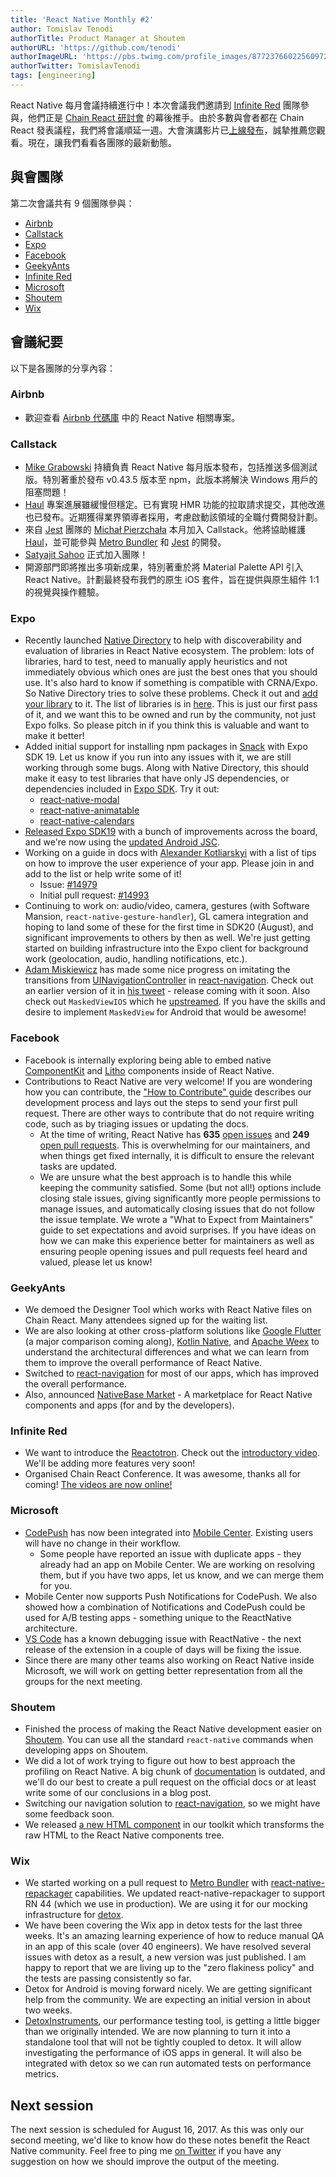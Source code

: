 ```yaml
---
title: 'React Native Monthly #2'
author: Tomislav Tenodi
authorTitle: Product Manager at Shoutem
authorURL: 'https://github.com/tenodi'
authorImageURL: 'https://pbs.twimg.com/profile_images/877237660225609729/bKFDwfAq.jpg'
authorTwitter: TomislavTenodi
tags: [engineering]
---
```


React Native 每月會議持續進行中！本次會議我們邀請到 [Infinite Red](https://infinite.red/) 團隊參與，他們正是 [Chain React 研討會](https://infinite.red/ChainReactConf) 的幕後推手。由於多數與會者都在 Chain React 發表議程，我們將會議順延一週。大會演講影片已[上線發布](https://www.youtube.com/playlist?list=PLFHvL21g9bk3RxJ1Ut5nR_uTZFVOxu522)，誠摯推薦您觀看。現在，讓我們看看各團隊的最新動態。

## 與會團隊

第二次會議共有 9 個團隊參與：

- [Airbnb](https://github.com/airbnb)
- [Callstack](https://github.com/callstack-io)
- [Expo](https://github.com/expo)
- [Facebook](https://github.com/facebook)
- [GeekyAnts](https://github.com/GeekyAnts)
- [Infinite Red](https://github.com/infinitered)
- [Microsoft](https://github.com/microsoft)
- [Shoutem](https://github.com/shoutem)
- [Wix](https://github.com/wix)

## 會議紀要

以下是各團隊的分享內容：

### Airbnb

- 歡迎查看 [Airbnb 代碼庫](https://github.com/airbnb) 中的 React Native 相關專案。

### Callstack

- [Mike Grabowski](https://github.com/grabbou) 持續負責 React Native 每月版本發布，包括推送多個測試版。特別著重於發布 v0.43.5 版本至 npm，此版本將解決 Windows 用戶的阻塞問題！
- [Haul](https://github.com/callstack-io/haul) 專案進展雖緩慢但穩定。已有實現 HMR 功能的拉取請求提交，其他改進也已發布。近期獲得業界領導者採用，考慮啟動該領域的全職付費開發計劃。
- 來自 [Jest](https://github.com/facebook/jest) 團隊的 [Michał Pierzchała](https://twitter.com/thymikee) 本月加入 Callstack。他將協助維護 [Haul](https://github.com/callstack-io/haul)，並可能參與 [Metro Bundler](https://github.com/facebook/metro) 和 [Jest](https://github.com/facebook/jest) 的開發。
- [Satyajit Sahoo](https://twitter.com/satya164) 正式加入團隊！
- 開源部門即將推出多項新成果，特別著重於將 Material Palette API 引入 React Native。計劃最終發布我們的原生 iOS 套件，旨在提供與原生組件 1:1 的視覺與操作體驗。

### Expo

- Recently launched [Native Directory](https://native.directory) to help with discoverability and evaluation of libraries in React Native ecosystem. The problem: lots of libraries, hard to test, need to manually apply heuristics and not immediately obvious which ones are just the best ones that you should use. It's also hard to know if something is compatible with CRNA/Expo. So Native Directory tries to solve these problems. Check it out and [add your library](https://github.com/react-community/native-directory) to it. The list of libraries is in [here](https://github.com/react-community/native-directory/blob/master/react-native-libraries.json). This is just our first pass of it, and we want this to be owned and run by the community, not just Expo folks. So please pitch in if you think this is valuable and want to make it better!
- Added initial support for installing npm packages in [Snack](https://snack.expo.io/) with Expo SDK 19. Let us know if you run into any issues with it, we are still working through some bugs. Along with Native Directory, this should make it easy to test libraries that have only JS dependencies, or dependencies included in [Expo SDK](https://github.com/expo/expo-sdk). Try it out:
  - [react-native-modal](https://snack.expo.io/ByBCD_2r-)
  - [react-native-animatable](https://snack.expo.io/SJfJguhrW)
  - [react-native-calendars](https://snack.expo.io/HkoXUdhr-)
- [Released Expo SDK19](https://blog.expo.io/expo-sdk-v19-0-0-is-now-available-821a62b58d3d) with a bunch of improvements across the board, and we're now using the [updated Android JSC](https://github.com/SoftwareMansion/jsc-android-buildscripts).
- Working on a guide in docs with [Alexander Kotliarskyi](https://github.com/frantic) with a list of tips on how to improve the user experience of your app. Please join in and add to the list or help write some of it!
  - Issue: [#14979](https://github.com/facebook/react-native/issues/14979)
  - Initial pull request: [#14993](https://github.com/facebook/react-native/pull/14993)
- Continuing to work on: audio/video, camera, gestures (with Software Mansion, `react-native-gesture-handler`), GL camera integration and hoping to land some of these for the first time in SDK20 (August), and significant improvements to others by then as well. We're just getting started on building infrastructure into the Expo client for background work (geolocation, audio, handling notifications, etc.).
- [Adam Miskiewicz](https://twitter.com/skevy) has made some nice progress on imitating the transitions from [UINavigationController](https://developer.apple.com/documentation/uikit/uinavigationcontroller) in [react-navigation](https://github.com/react-community/react-navigation). Check out an earlier version of it in [his tweet](https://twitter.com/skevy/status/884932473070735361) - release coming with it soon. Also check out `MaskedViewIOS` which he [upstreamed](https://github.com/facebook/react-native/commit/8ea6cea39a3db6171dd74838a6eea4631cf42bba). If you have the skills and desire to implement `MaskedView` for Android that would be awesome!

### Facebook

- Facebook is internally exploring being able to embed native [ComponentKit](https://componentkit.org/) and [Litho](https://fblitho.com/) components inside of React Native.
- Contributions to React Native are very welcome! If you are wondering how you can contribute, the ["How to Contribute" guide](https://github.com/facebook/react-native-website/blob/master/CONTRIBUTING.md) describes our development process and lays out the steps to send your first pull request. There are other ways to contribute that do not require writing code, such as by triaging issues or updating the docs.
  - At the time of writing, React Native has **635** [open issues](https://github.com/facebook/react-native/issues) and **249** [open pull requests](https://github.com/facebook/react-native/pulls). This is overwhelming for our maintainers, and when things get fixed internally, it is difficult to ensure the relevant tasks are updated.
  - We are unsure what the best approach is to handle this while keeping the community satisfied. Some (but not all!) options include closing stale issues, giving significantly more people permissions to manage issues, and automatically closing issues that do not follow the issue template. We wrote a "What to Expect from Maintainers" guide to set expectations and avoid surprises. If you have ideas on how we can make this experience better for maintainers as well as ensuring people opening issues and pull requests feel heard and valued, please let us know!

### GeekyAnts

- We demoed the Designer Tool which works with React Native files on Chain React. Many attendees signed up for the waiting list.
- We are also looking at other cross-platform solutions like [Google Flutter](https://flutter.io/) (a major comparison coming along), [Kotlin Native](https://github.com/JetBrains/kotlin-native), and [Apache Weex](https://weex.incubator.apache.org/) to understand the architectural differences and what we can learn from them to improve the overall performance of React Native.
- Switched to [react-navigation](https://github.com/react-community/react-navigation) for most of our apps, which has improved the overall performance.
- Also, announced [NativeBase Market](https://market.nativebase.io/) - A marketplace for React Native components and apps (for and by the developers).

### Infinite Red

- We want to introduce the [Reactotron](https://github.com/infinitered/reactotron). Check out the [introductory video](https://www.youtube.com/watch?v=tPBRfxswDjA). We'll be adding more features very soon!
- Organised Chain React Conference. It was awesome, thanks all for coming! [The videos are now online!](https://www.youtube.com/playlist?list=PLFHvL21g9bk3RxJ1Ut5nR_uTZFVOxu522)

### Microsoft

- [CodePush](https://github.com/Microsoft/code-push) has now been integrated into [Mobile Center](https://mobile.azure.com/). Existing users will have no change in their workflow.
  - Some people have reported an issue with duplicate apps - they already had an app on Mobile Center. We are working on resolving them, but if you have two apps, let us know, and we can merge them for you.
- Mobile Center now supports Push Notifications for CodePush. We also showed how a combination of Notifications and CodePush could be used for A/B testing apps - something unique to the ReactNative architecture.
- [VS Code](https://github.com/Microsoft/vscode) has a known debugging issue with ReactNative - the next release of the extension in a couple of days will be fixing the issue.
- Since there are many other teams also working on React Native inside Microsoft, we will work on getting better representation from all the groups for the next meeting.

### Shoutem

- Finished the process of making the React Native development easier on [Shoutem](https://shoutem.github.io/). You can use all the standard `react-native` commands when developing apps on Shoutem.
- We did a lot of work trying to figure out how to best approach the profiling on React Native. A big chunk of [documentation](/docs/performance) is outdated, and we'll do our best to create a pull request on the official docs or at least write some of our conclusions in a blog post.
- Switching our navigation solution to [react-navigation](https://github.com/react-community/react-navigation), so we might have some feedback soon.
- We released [a new HTML component](https://github.com/shoutem/ui/tree/develop/html) in our toolkit which transforms the raw HTML to the React Native components tree.

### Wix

- We started working on a pull request to [Metro Bundler](https://github.com/facebook/metro) with [react-native-repackager](https://github.com/wix/react-native-repackager) capabilities. We updated react-native-repackager to support RN 44 (which we use in production). We are using it for our mocking infrastructure for [detox](https://github.com/wix/detox).
- We have been covering the Wix app in detox tests for the last three weeks. It's an amazing learning experience of how to reduce manual QA in an app of this scale (over 40 engineers). We have resolved several issues with detox as a result, a new version was just published. I am happy to report that we are living up to the "zero flakiness policy" and the tests are passing consistently so far.
- Detox for Android is moving forward nicely. We are getting significant help from the community. We are expecting an initial version in about two weeks.
- [DetoxInstruments](https://github.com/wix/detoxinstruments), our performance testing tool, is getting a little bigger than we originally intended. We are now planning to turn it into a standalone tool that will not be tightly coupled to detox. It will allow investigating the performance of iOS apps in general. It will also be integrated with detox so we can run automated tests on performance metrics.

## Next session

The next session is scheduled for August 16, 2017. As this was only our second meeting, we'd like to know how do these notes benefit the React Native community. Feel free to ping me [on Twitter](https://twitter.com/TomislavTenodi) if you have any suggestion on how we should improve the output of the meeting.